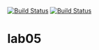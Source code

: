 [![Build Status](https://travis-ci.org/Docik99/lab05-.svg?branch=master)](https://travis-ci.org/Docik99/lab05-)
[![Build Status](https://travis-ci.org/Docik99/lab05.svg?branch=master)](https://travis-ci.org/Docik99/lab05)
# lab05
